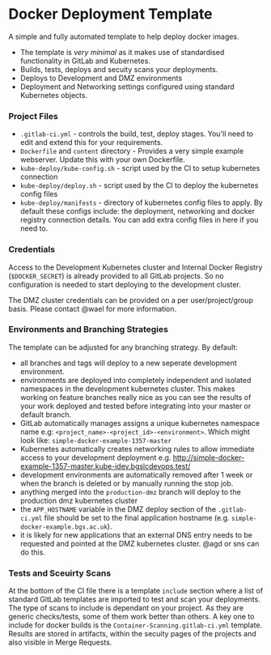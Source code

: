 # Docker Deployment Template

A simple and fully automated template to help deploy docker images.

- The template is *very minimal* as it makes use of standardised functionality in GitLab and Kubernetes.
- Builds, tests, deploys and secuity scans your deployments.
- Deploys to Development and DMZ environments
- Deployment and Networking settings configured using standard Kubernetes objects.


### Project Files

- `.gitlab-ci.yml` - controls the build, test, deploy stages. You'll need to edit and extend this for your requirements.
- `Dockerfile` and `content` directory - Provides a very simple example webserver. Update this with your own Dockerfile.
- `kube-deploy/kube-config.sh` - script used by the CI to setup kubernetes connection
- `kube-deploy/deploy.sh` - script used by the CI to deploy the kubernetes config files
- `kube-deploy/manifests` - directory of kubernetes config files to apply. By default these configs include: the deployment, networking and docker registry connection details. You can add extra config files in here if you need to.

### Credentials

Access to the Development Kubernetes cluster and Internal Docker Registry (`$DOCKER_SECRET`) is already provided to all GitLab projects. So no configuration is needed to start deploying to the development cluster.

The DMZ cluster credentials can be provided on a per user/project/group basis. Please contact @wael for more information.

### Environments and Branching Strategies

The template can be adjusted for any branching strategy. By default:
- all branches and tags will deploy to a new seperate development environment.
- environments are deployed into completely independent and isolated namespaces in the development kubernetes cluster. This makes working on feature branches really nice as you can see the results of your work deployed and tested before integrating into your master or default branch.
- GitLab automatically manages assigns a unique kubernetes namespace name e.g: `<project_name>-<project_id>-<environment>`. Which might look like: `simple-docker-example-1357-master`
- Kubernetes automatically creates networking rules to allow immediate access to your development deployment e.g.
http://simple-docker-example-1357-master.kube-idev.bgslcdevops.test/
- development environments are automatically removed after 1 week or when the branch is deleted or by manually running the stop job.
- anything merged into the `production-dmz` branch will deploy to the production dmz kubernetes cluster
- the `APP_HOSTNAME` variable in the DMZ deploy section of the `.gitlab-ci.yml` file should be set to the final application hostname (e.g. `simple-docker-example.bgs.ac.uk`).
- it is likely for new applications that an external DNS entry needs to be requested and pointed at the DMZ kubernetes cluster. @agd or sns can do this.

### Tests and Sceuirty Scans

At the bottom of the CI file there is a template `include` section where a list of standard GitLab templates are imported to test and scan your deployments. The type of scans to include is dependant on your project. As they are generic checks/tests, some of them work better than others. A key one to include for docker builds is the `Container-Scanning.gitlab-ci.yml` template. Results are stored in artifacts, within the secuity pages of the projects and also visible in Merge Requests.

